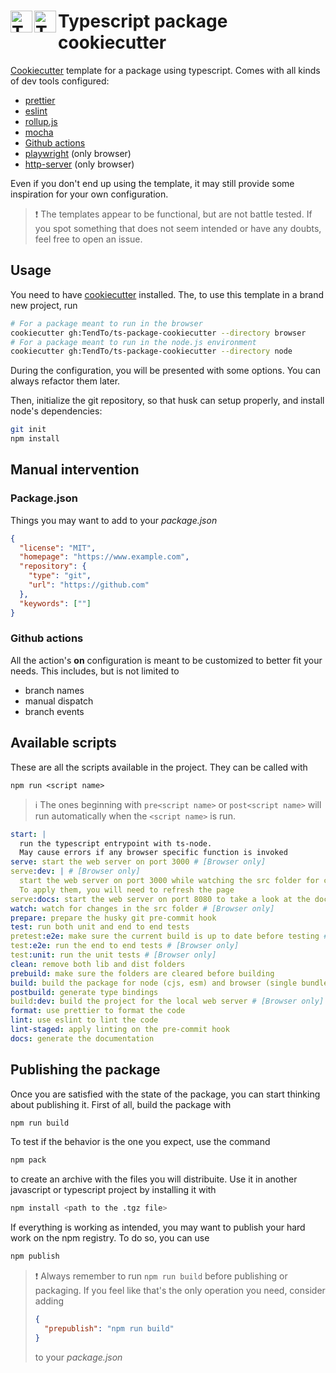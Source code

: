 # <img src="https://raw.githubusercontent.com/simple-icons/simple-icons/develop/icons/typescript.svg#gh-light-mode-only" alt="Typescript" align=left width=35 height=35><img src="https://raw.githubusercontent.com/simple-icons/simple-icons/develop/assets/readme/typescript-white.svg#gh-dark-mode-only" alt="Typescript" align=left width=35 height=35> Typescript package cookiecutter

[Cookiecutter](https://github.com/cookiecutter/cookiecutter) template for a package using typescript.
Comes with all kinds of dev tools configured:

- [prettier](https://prettier.io/)
- [eslint](https://eslint.org/)
- [rollup.js](https://rollupjs.org/)
- [mocha](https://mochajs.org/)
- [Github actions](https://github.com/features/actions)
- [playwright](https://playwright.dev/) (only browser)
- [http-server](https://www.npmjs.com/package/http-server) (only browser)

Even if you don't end up using the template, it may still provide some inspiration for your own configuration.

> ❗️ The templates appear to be functional, but are not battle tested.
> If you spot something that does not seem intended or have any doubts, feel free to open an issue.

## Usage

You need to have [cookiecutter](https://pypi.org/project/cookiecutter/) installed.
The, to use this template in a brand new project, run

```bash
# For a package meant to run in the browser
cookiecutter gh:TendTo/ts-package-cookiecutter --directory browser
# For a package meant to run in the node.js environment
cookiecutter gh:TendTo/ts-package-cookiecutter --directory node
```

During the configuration, you will be presented with some options.
You can always refactor them later.

Then, initialize the git repository, so that husk can setup properly, and install node's dependencies:

```bash
git init
npm install
```

## Manual intervention

### Package.json

Things you may want to add to your _package.json_

```json
{
  "license": "MIT",
  "homepage": "https://www.example.com",
  "repository": {
    "type": "git",
    "url": "https://github.com"
  },
  "keywords": [""]
}
```

### Github actions

All the action's **on** configuration is meant to be customized to better fit your needs.
This includes, but is not limited to

- branch names
- manual dispatch
- branch events

## Available scripts

These are all the scripts available in the project.
They can be called with

```
npm run <script name>
```

> ℹ️ The ones beginning with `pre<script name>` or `post<script name>` will run automatically when the `<script name>` is run.

```yaml
start: |
  run the typescript entrypoint with ts-node. 
  May cause errors if any browser specific function is invoked
serve: start the web server on port 3000 # [Browser only]
serve:dev: | # [Browser only]
  start the web server on port 3000 while watching the src folder for changes.
  To apply them, you will need to refresh the page
serve:docs: start the web server on port 8080 to take a look at the documentation generated # [Browser only]
watch: watch for changes in the src folder # [Browser only]
prepare: prepare the husky git pre-commit hook
test: run both unit and end to end tests
pretest:e2e: make sure the current build is up to date before testing # [Browser only]
test:e2e: run the end to end tests # [Browser only]
test:unit: run the unit tests # [Browser only]
clean: remove both lib and dist folders
prebuild: make sure the folders are cleared before building
build: build the package for node (cjs, esm) and browser (single bundle, esm)
postbuild: generate type bindings
build:dev: build the project for the local web server # [Browser only]
format: use prettier to format the code
lint: use eslint to lint the code
lint-staged: apply linting on the pre-commit hook
docs: generate the documentation
```

## Publishing the package

Once you are satisfied with the state of the package, you can start thinking about publishing it.
First of all, build the package with

```bash
npm run build
```

To test if the behavior is the one you expect, use the command

```bash
npm pack
```

to create an archive with the files you will distribuite.
Use it in another javascript or typescript project by installing it with

```bash
npm install <path to the .tgz file>
```

If everything is working as intended, you may want to publish your hard work on the npm registry.
To do so, you can use

```bash
npm publish
```

> ❗️ Always remember to run `npm run build` before publishing or packaging.
> If you feel like that's the only operation you need, consider adding
>
> ```json
> {
>   "prepublish": "npm run build"
> }
> ```
>
> to your _package.json_
